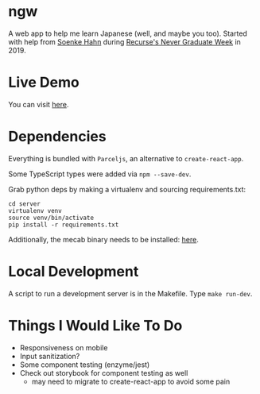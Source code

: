 # ngw

A web app to help me learn Japanese (well, and maybe you too). Started with help from [Soenke Hahn](https://github.com/soenkehahn) during [Recurse's Never Graduate Week](https://www.recurse.com/) in 2019.

# Live Demo

You can visit [here](http://app.rylin.cc).

# Dependencies

Everything is bundled with `Parceljs`, an alternative to `create-react-app`.

Some TypeScript types were added via `npm --save-dev`.

Grab python deps by making a virtualenv and sourcing requirements.txt:
```
cd server
virtualenv venv
source venv/bin/activate
pip install -r requirements.txt
```

Additionally, the mecab binary needs to be installed: [here](https://github.com/taku910/mecab).

# Local Development

A script to run a development server is in the Makefile. Type `make run-dev`.

# Things I Would Like To Do
- Responsiveness on mobile
- Input sanitization?
- Some component testing (enzyme/jest)
- Check out storybook for component testing as well
  - may need to migrate to create-react-app to avoid some pain

